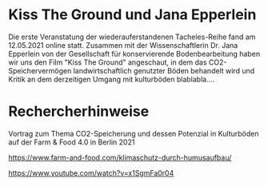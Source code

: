 # Kiss The Ground und Jana Epperlein
Die erste Veranstatung der wiederauferstandenen Tacheles-Reihe fand am 12.05.2021 online statt. Zusammen mit der Wissenschaftlerin Dr. Jana Epperlein von der Gesellschaft für konservierende Bodenbearbeitung haben wir uns den Film "Kiss The Ground" angeschaut, in dem das CO2-Speichervermögen landwirtschaftlich genutzter Böden behandelt wird und Kritik an dem derzeitigen Umgang mit kulturböden blablabla....

# Rechercherhinweise

Vortrag zum Thema CO2-Speicherung und dessen Potenzial in Kulturböden auf der Farm & Food 4.0 in Berlin 2021

https://www.farm-and-food.com/klimaschutz-durch-humusaufbau/

https://www.youtube.com/watch?v=x1SgmFa0r04
